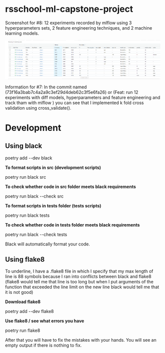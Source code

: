 # rsschool-ml-capstone-project

Screenshot for #8: 12 experiments recorded by mlflow using
3 hyperparameters sets, 2 feature engineering techniques,
and 2 machine learning models.

![](mlflow-results-with-diff-models-hyperparameters-feature-engineering.PNG)

Information for #7: In the commit named (73f16a3bab7c4a2a9c3ef29d4deb62c3f5e6fa26) or (Feat: run 12 experiments with diff models, hyperparameters and feature engineering and track tham with mlflow
) you can see that I implemented k fold cross validation using cross_validate().

# Development

## Using black

poetry add --dev black

**To format scripts in src (development scripts)**

poetry run black src

**To check whether code in src folder meets black requirements**

poetry run black --check src

**To format scripts in tests folder (tests scripts)**

poetry run black tests

**To check whether code in tests folder meets black requirements**

poetry run black --check tests

Black will automatically format your code.
## Using flake8

To underline, I have a .flake8 file in which I specify that my max length of line is 88 symbols
because I ran into conflicts between black and flake8 (flake8 would tell me that line is too long
but when I put arguments of the function that exceeded the line limit on the new line black
would tell me that it is not good)

**Download flake8**

poetry add --dev flake8

**Use flake8 / see what errors you have**

poetry run flake8

After that you will have to fix the mistakes with your hands. You will see an empty output
if there is nothing to fix.